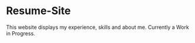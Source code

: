 # Resume-Site
This website displays my experience, skills and about me.
Currently a Work in Progress.
